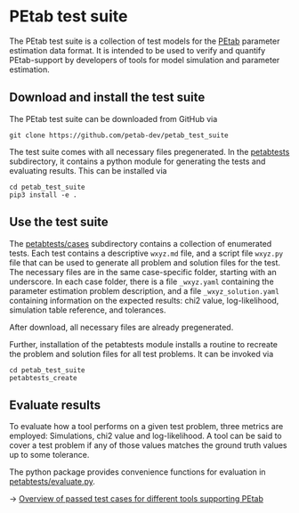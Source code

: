 # PEtab test suite

The PEtab test suite is a collection of test models for the
[PEtab](https://github.com/petab-dev/petab) parameter estimation data format.
It is intended to be used to verify and quantify PEtab-support by developers
of tools for model simulation and parameter estimation.

## Download and install the test suite

The PEtab test suite can be downloaded from GitHub via

    git clone https://github.com/petab-dev/petab_test_suite

The test suite comes with all necessary files pregenerated. 
In the [petabtests](petabtests) subdirectory, it contains a python module for
generating the tests and evaluating results. This can be installed via

    cd petab_test_suite
    pip3 install -e .

## Use the test suite

The [petabtests/cases](petabtests/cases) subdirectory contains a collection
of enumerated tests.
Each test contains a descriptive `wxyz.md` file, and a script file `wxyz.py`
file that can be used to generate all problem and solution files for the test.
The necessary files are in the same case-specific folder, starting with an
underscore. 
In each case folder, there is a file `_wxyz.yaml` containing the parameter
estimation problem description, and a file `_wxyz_solution.yaml` containing
information on the expected results: chi2 value, log-likelihood, simulation
table reference, and tolerances.

After download, all necessary files are already pregenerated.

Further, installation of the petabtests module installs a routine to recreate
the problem and solution files for all test problems. It can be invoked via

    cd petab_test_suite
    petabtests_create

## Evaluate results

To evaluate how a tool performs on a given test problem, three metrics are
employed: Simulations, chi2 value and log-likelihood. A tool can be said to
cover a test problem if any of those values matches the ground truth values
up to some tolerance.

The python package provides convenience functions for evaluation in
[petabtests/evaluate.py](petabtests/evaluate.py).

-> [Overview of passed test cases for different tools supporting PEtab](https://github.com/PEtab-dev/PEtab#petab-features-supported-in-different-tools)
